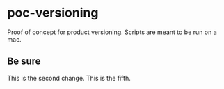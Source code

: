 # poc-versioning
Proof of concept for product versioning.
Scripts are meant to be run on a mac.

## Be sure
This is the second change.
This is the fifth.